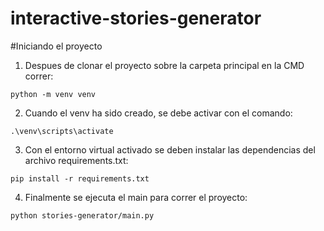 # interactive-stories-generator

#Iniciando el proyecto


1.   Despues de clonar el proyecto sobre la carpeta principal en la CMD correr: 

```
python -m venv venv
```


2.   Cuando el venv ha sido creado, se debe activar con el comando:

```
.\venv\scripts\activate
```
3.   Con el entorno virtual activado se deben instalar las dependencias del archivo requirements.txt:


```
pip install -r requirements.txt
```


4.   Finalmente se ejecuta el main para correr el proyecto:


```
python stories-generator/main.py
```










